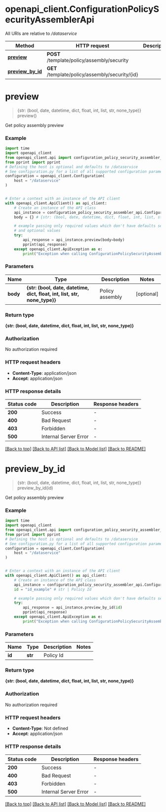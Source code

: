 # openapi_client.ConfigurationPolicySecurityAssemblerApi

All URIs are relative to */dataservice*

Method | HTTP request | Description
------------- | ------------- | -------------
[**preview**](ConfigurationPolicySecurityAssemblerApi.md#preview) | **POST** /template/policy/assembly/security | 
[**preview_by_id**](ConfigurationPolicySecurityAssemblerApi.md#preview_by_id) | **GET** /template/policy/assembly/security/{id} | 


# **preview**
> {str: (bool, date, datetime, dict, float, int, list, str, none_type)} preview()



Get policy assembly preview

### Example


```python
import time
import openapi_client
from openapi_client.api import configuration_policy_security_assembler_api
from pprint import pprint
# Defining the host is optional and defaults to /dataservice
# See configuration.py for a list of all supported configuration parameters.
configuration = openapi_client.Configuration(
    host = "/dataservice"
)


# Enter a context with an instance of the API client
with openapi_client.ApiClient() as api_client:
    # Create an instance of the API class
    api_instance = configuration_policy_security_assembler_api.ConfigurationPolicySecurityAssemblerApi(api_client)
    body = {} # {str: (bool, date, datetime, dict, float, int, list, str, none_type)} | Policy assembly (optional)

    # example passing only required values which don't have defaults set
    # and optional values
    try:
        api_response = api_instance.preview(body=body)
        pprint(api_response)
    except openapi_client.ApiException as e:
        print("Exception when calling ConfigurationPolicySecurityAssemblerApi->preview: %s\n" % e)
```


### Parameters

Name | Type | Description  | Notes
------------- | ------------- | ------------- | -------------
 **body** | **{str: (bool, date, datetime, dict, float, int, list, str, none_type)}**| Policy assembly | [optional]

### Return type

**{str: (bool, date, datetime, dict, float, int, list, str, none_type)}**

### Authorization

No authorization required

### HTTP request headers

 - **Content-Type**: application/json
 - **Accept**: application/json


### HTTP response details

| Status code | Description | Response headers |
|-------------|-------------|------------------|
**200** | Success |  -  |
**400** | Bad Request |  -  |
**403** | Forbidden |  -  |
**500** | Internal Server Error |  -  |

[[Back to top]](#) [[Back to API list]](../README.md#documentation-for-api-endpoints) [[Back to Model list]](../README.md#documentation-for-models) [[Back to README]](../README.md)

# **preview_by_id**
> {str: (bool, date, datetime, dict, float, int, list, str, none_type)} preview_by_id(id)



Get policy assembly preview

### Example


```python
import time
import openapi_client
from openapi_client.api import configuration_policy_security_assembler_api
from pprint import pprint
# Defining the host is optional and defaults to /dataservice
# See configuration.py for a list of all supported configuration parameters.
configuration = openapi_client.Configuration(
    host = "/dataservice"
)


# Enter a context with an instance of the API client
with openapi_client.ApiClient() as api_client:
    # Create an instance of the API class
    api_instance = configuration_policy_security_assembler_api.ConfigurationPolicySecurityAssemblerApi(api_client)
    id = "id_example" # str | Policy Id

    # example passing only required values which don't have defaults set
    try:
        api_response = api_instance.preview_by_id(id)
        pprint(api_response)
    except openapi_client.ApiException as e:
        print("Exception when calling ConfigurationPolicySecurityAssemblerApi->preview_by_id: %s\n" % e)
```


### Parameters

Name | Type | Description  | Notes
------------- | ------------- | ------------- | -------------
 **id** | **str**| Policy Id |

### Return type

**{str: (bool, date, datetime, dict, float, int, list, str, none_type)}**

### Authorization

No authorization required

### HTTP request headers

 - **Content-Type**: Not defined
 - **Accept**: application/json


### HTTP response details

| Status code | Description | Response headers |
|-------------|-------------|------------------|
**200** | Success |  -  |
**400** | Bad Request |  -  |
**403** | Forbidden |  -  |
**500** | Internal Server Error |  -  |

[[Back to top]](#) [[Back to API list]](../README.md#documentation-for-api-endpoints) [[Back to Model list]](../README.md#documentation-for-models) [[Back to README]](../README.md)


